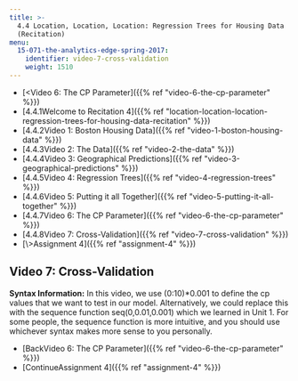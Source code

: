 ```yaml
---
title: >-
  4.4 Location, Location, Location: Regression Trees for Housing Data 
  (Recitation)
menu:
  15-071-the-analytics-edge-spring-2017:
    identifier: video-7-cross-validation
    weight: 1510
---
```

*   [<Video 6: The CP Parameter]({{% ref "video-6-the-cp-parameter" %}})
*   [4.4.1Welcome to Recitation 4]({{% ref "location-location-location-regression-trees-for-housing-data-recitation" %}})
*   [4.4.2Video 1: Boston Housing Data]({{% ref "video-1-boston-housing-data" %}})
*   [4.4.3Video 2: The Data]({{% ref "video-2-the-data" %}})
*   [4.4.4Video 3: Geographical Predictions]({{% ref "video-3-geographical-predictions" %}})
*   [4.4.5Video 4: Regression Trees]({{% ref "video-4-regression-trees" %}})
*   [4.4.6Video 5: Putting it all Together]({{% ref "video-5-putting-it-all-together" %}})
*   [4.4.7Video 6: The CP Parameter]({{% ref "video-6-the-cp-parameter" %}})
*   [4.4.8Video 7: Cross-Validation]({{% ref "video-7-cross-validation" %}})
*   [\\>Assignment 4]({{% ref "assignment-4" %}})

Video 7: Cross-Validation
-------------------------

**Syntax Information:** In this video, we use (0:10)\*0.001 to define the cp values that we want to test in our model. Alternatively, we could replace this with the sequence function seq(0,0.01,0.001) which we learned in Unit 1. For some people, the sequence function is more intuitive, and you should use whichever syntax makes more sense to you personally.

*   [BackVideo 6: The CP Parameter]({{% ref "video-6-the-cp-parameter" %}})
*   [ContinueAssignment 4]({{% ref "assignment-4" %}})